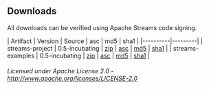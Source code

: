 ## Downloads

All downloads can be verified using Apache Streams code signing.

| Artifact | Version | Source | asc | md5 | sha1 |
|----------|---------|
| streams-project | 0.5-incubating | <a class="externalLink" href="http://dist.apache.org/repos/dist/release/streams/releases/0.5-incubating/streams-project-0.5-incubating-source-release.zip">zip</a> | <a class="externalLink" href="http://dist.apache.org/repos/dist/release/streams/releases/0.5-incubating/streams-project-0.5-incubating-source-release.zip.asc">asc</a> | <a class="externalLink" href="http://dist.apache.org/repos/dist/release/streams/releases/0.5-incubating/streams-project-0.5-incubating-source-release.zip.md5">md5</a> | <a class="externalLink" href="http://dist.apache.org/repos/dist/release/streams/releases/0.5-incubating/streams-project-0.5-incubating-source-release.zip.sha1">sha1</a> |
| streams-examples | 0.5-incubating | <a class="externalLink" href="http://dist.apache.org/repos/dist/release/streams/releases/0.5-incubating/streams-examples-0.5-incubating-source-release.zip">zip</a> | <a class="externalLink" href="http://dist.apache.org/repos/dist/release/streams/releases/0.5-incubating/streams-examples-0.5-incubating-source-release.zip.asc">asc</a> | <a class="externalLink" href="http://dist.apache.org/repos/dist/release/streams/releases/0.5-incubating/streams-examples-0.5-incubating-source-release.zip.md5">md5</a> | <a class="externalLink" href="http://dist.apache.org/repos/dist/release/streams/releases/0.5-incubating/streams-examples-0.5-incubating-source-release.zip.sha1">sha1</a> |

###### Licensed under Apache License 2.0 - http://www.apache.org/licenses/LICENSE-2.0
